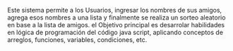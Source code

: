 Este sistema permite a los Usuarios, ingresar los nombres de sus amigos, agrega esos
nombres a una lista y finalmente se realiza un sorteo aleatorio en base a la lista de
amigos.
el Objetivo principal es desarrolar habilidades en lógica de programación del código java script, aplicando conceptos
de arreglos, funciones, variables, condiciones, etc.

